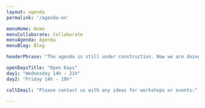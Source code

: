 ```yaml
---
layout: agenda
permalink: '/agenda-en'

menuHome: Home
menuCollaborate: Collaborate
menuAgenda: Agenda
menuBlog: Blog

headerPhrase: "The agenda is still under construction. Now we are doing a summerbreak till September please ignore the following table, we can't take it out ;)"

openDaysTitle: "Open Days"
day1: "Wednesday 14h - 21h"
day2: "Friday 14h - 19h"

callEmail: "Please contact us with any ideas for workshops or events:"

---
```


